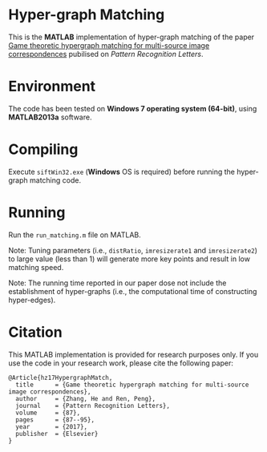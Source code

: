 # Hyper-graph Matching

This is the **MATLAB** implementation of hyper-graph matching of the paper [Game theoretic hypergraph matching for multi-source image correspondences](https://www.sciencedirect.com/science/article/pii/S0167865516301738) pubilised on <i>Pattern Recognition Letters</i>.

# Environment

The code has been tested on **Windows 7 operating system (64-bit)**, using **MATLAB2013a** software.

# Compiling

Execute `siftWin32.exe` (**Windows** OS is required) before running the hyper-graph matching code.

# Running

Run the `run_matching.m` file on MATLAB.

Note: Tuning parameters (i.e., `distRatio`, `imresizerate1` and `imresizerate2`) to large value (less than 1) will generate more key points and result in low matching speed.

Note: The running time reported in our paper dose not include the establishment of hyper-graphs (i.e., the computational time of constructing hyper-edges).

# Citation

This MATLAB implementation is provided for research purposes only. If you use the code in your research work, please cite the following paper:

    @Article{hz17HypergraphMatch,
      title      = {Game theoretic hypergraph matching for multi-source image correspondences},
      author     = {Zhang, He and Ren, Peng},
      journal    = {Pattern Recognition Letters},
      volume     = {87},
      pages      = {87--95},
      year       = {2017},
      publisher  = {Elsevier}
    }
